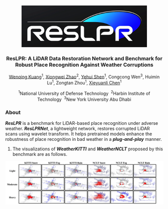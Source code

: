 <p align="center">
  <img src="./docs/figs/ResLPR_logo.png" alt="Project Logo" width="400"/>
</p>

<h3 align="center">ResLPR: A LiDAR Data Restoration Network and Benchmark for Robust Place Recognition Against Weather Corruptions</h3>

<p align="center">
  <a href="https://github.com/KuangWenqing">Wenqing Kuang</a><sup>1</sup>,
  <a href="https://github.com/Grandzxw">Xiongwei Zhao</a><sup>2</sup>,
  <a href="https://github.com/shenyehui">Yehui Shen</a><sup>1</sup>,
  Congcong Wen<sup>3</sup>,
  Huimin Lu<sup>1</sup>,
  Zongtan Zhou<sup>1</sup>,
  <a href="https://github.com/Chen-Xieyuanli">Xieyuanli Chen</a><sup>1</sup>
</p>

<p align="center"><sup>1</sup>National University of Defense Technology&nbsp;&nbsp;<sup>2</sup>Harbin Institute of Technology&nbsp;&nbsp;<sup>3</sup>New York University Abu Dhabi</p>

### About
***ResLPR*** is a benchmark for LiDAR-based place recognition under adverse weather. ***ResLPRNet***, a lightweight network, restores corrupted LiDAR scans using wavelet transform. It helps pretrained models enhance the robustness of place recognition in bad weather in a ***plug-and-play*** manner. 
1. The visualizations of ***WeatherKITTI*** and ***WeatherNCLT*** proposed by this benchmark are as follows.
  <p align="center">
  <img src="./docs/figs/corrupted_level_vis.png" alt="Project Logo" width="800"/>
  </p>
